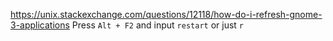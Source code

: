 https://unix.stackexchange.com/questions/12118/how-do-i-refresh-gnome-3-applications
Press `Alt + F2` and input `restart` or just `r`